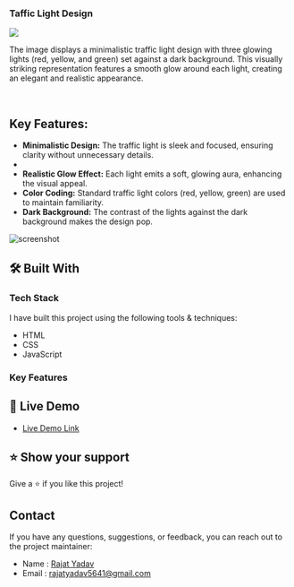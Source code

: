 <h3>Taffic Light Design</h3>
<img src="/Traffic Light/assets/image.png">
<p>The image displays a minimalistic traffic light design with three glowing lights (red, yellow, and green) set against a dark background. This visually striking representation features a smooth glow around each light, creating an elegant and realistic appearance. </p> 
<br>
<h2>Key Features:</h2>
<ul>
    <li><b>Minimalistic Design:</b> The traffic light is sleek and focused, ensuring clarity without unnecessary details.<li>
    <li><b>Realistic Glow Effect:</b> Each light emits a soft, glowing aura, enhancing the visual appeal.</li>
    <li><b>Color Coding:</b> Standard traffic light colors (red, yellow, green) are used to maintain familiarity.</li>
    <li><b>Dark Background:</b> The contrast of the lights against the dark background makes the design pop.</li>
</ul>

![screenshot](/Traffic%20Light/assets/image.png)

## 🛠 Built With 

### Tech Stack 

I have built this project using the following tools & techniques:

- HTML
- CSS
- JavaScript

### Key Features 


## 🚀 Live Demo 

- [Live Demo Link](https://js-clock-theme-yr.netlify.app/)


## ⭐️ Show your support 

Give a ⭐️ if you like this project!

## Contact

If you have any questions, suggestions, or feedback, you can reach out to the project maintainer:

- Name : [Rajat Yadav](https://https://www.linkedin.com/in/rajat-y-089238265/)
- Email : [rajatyadav5641@gmail.com](mailto:rajatyadav5641@gmail.com)
